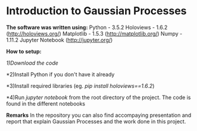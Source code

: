Introduction to Gaussian Processes
====

**The software was written using:**
Python - 3.5.2
Holoviews - 1.6.2 (http://holoviews.org/)
Matplotlib - 1.5.3 (http://matplotlib.org/)
Numpy - 1.11.2
Jupyter Notebook (http://jupyter.org/)


**How to setup:**

*1)Download the code*

*2)Install Python if you don't have it already

*3)Install required libraries (eg. *pip install holoviews==1.6.2*)

*4)Run *jupyter notebook* from the root directory of the project. The code is found in the different notebooks

**Remarks**
In the repository you can also find accompaying presentation and report that explain Gaussian Processes and the work done in this project.
